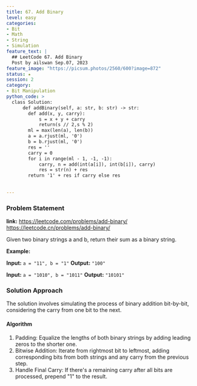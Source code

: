```yaml
---
title: 67. Add Binary
level: easy
categories:
- Bit
- Math
- String
- Simulation
feature_text: |
  ## LeetCode 67. Add Binary
  Post by ailswan Sep.07, 2023
feature_image: "https://picsum.photos/2560/600?image=872"
status: ★
session: 2
category:
- Bit Manipulation
python_code: >
  class Solution:
      def addBinary(self, a: str, b: str) -> str:
        def add(x, y, carry):
            s = x + y + carry
            return(s // 2,s % 2)
        ml = max(len(a), len(b))
        a = a.rjust(ml, '0')
        b = b.rjust(ml, '0')
        res = ''
        carry = 0
        for i in range(ml - 1, -1, -1):
            carry, n = add(int(a[i]), int(b[i]), carry)
            res = str(n) + res
        return '1' + res if carry else res
        
        
---
```


### Problem Statement
**link:**
https://leetcode.com/problems/add-binary/
https://leetcode.cn/problems/add-binary/


Given two binary strings a and b, return their sum as a binary string.


**Example:**

**Input:** `a = "11", b = "1"`
**Output:** `"100"`

**Input:** `a = "1010", b = "1011"`
**Output:** `"10101"`


### Solution Approach

The solution involves simulating the process of binary addition bit-by-bit, considering the carry from one bit to the next. 

#### Algorithm
1. Padding: Equalize the lengths of both binary strings by adding leading zeros to the shorter one.
2. Bitwise Addition: Iterate from rightmost bit to leftmost, adding corresponding bits from both strings and any carry from the previous step.
3. Handle Final Carry: If there's a remaining carry after all bits are processed, prepend "1" to the result.